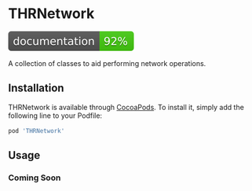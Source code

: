 # THRNetwork 
![](badge.svg)

A collection of classes to aid performing network operations.

## Installation

THRNetwork is available through [CocoaPods](http://cocoapods.org). To install it, simply add the following line to your Podfile:

```ruby
pod 'THRNetwork'
```

## Usage

### Coming Soon